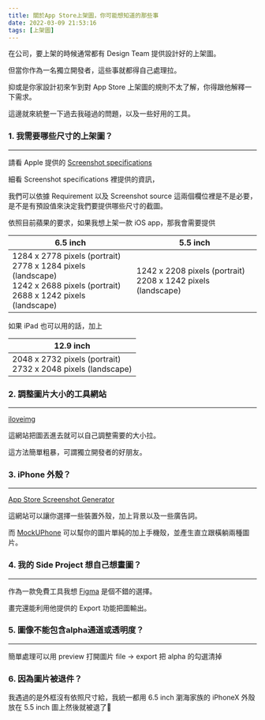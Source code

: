 ```yaml
---
title: 關於App Store上架圖，你可能想知道的那些事
date: 2022-03-09 21:53:16
tags: [上架圖]
---
```


在公司，要上架的時候通常都有 Design Team 提供設計好的上架圖。

但當你作為一名獨立開發者，這些事就都得自己處理拉。

抑或是你家設計初來乍到對 App Store 上架圖的規則不太了解，你得跟他解釋一下需求。

這邊就來統整一下過去我碰過的問題，以及一些好用的工具。

<!--more-->

### 1. 我需要哪些尺寸的上架圖？ 
---

請看 Apple 提供的 [Screenshot specifications](https://help.apple.com/app-store-connect/#/devd274dd925)

細看 Screenshot specifications 裡提供的資訊，

我們可以依據 Requirement 以及 Screenshot source 這兩個欄位裡是不是必要，是不是有預設值來決定我們要提供哪些尺寸的截圖。

依照目前蘋果的要求，如果我想上架一款 iOS app，那我會需要提供 

|6.5 inch | 5.5 inch |
|---------|-----------|
| 1284 x 2778 pixels (portrait)<br>2778 x 1284 pixels (landscape)<br>1242 x 2688 pixels (portrait)<br>2688 x 1242 pixels (landscape)| 1242 x 2208 pixels (portrait)<br>2208 x 1242 pixels (landscape) |

如果 iPad 也可以用的話，加上

|12.9 inch | 
|----------|
|  2048 x 2732 pixels (portrait)<br>2732 x 2048 pixels (landscape)|

### 2. 調整圖片大小的工具網站
---

[iloveimg](https://www.iloveimg.com/zh-tw)

這網站把圖丟進去就可以自己調整需要的大小拉。

這方法簡單粗暴，可謂獨立開發者的好朋友。

### 3. iPhone 外殼？
---

[App Store Screenshot Generator](https://www.appstorescreenshot.com)

這網站可以讓你選擇一些裝置外殼，加上背景以及一些廣告詞。

而 [MockUPhone](https://mockuphone.com) 可以幫你的圖片單純的加上手機殼，並產生直立跟橫躺兩種圖片。

### 4. 我的 Side Project 想自己想畫圖？
---

作為一款免費工具我想 [Figma](https://www.figma.com/?fuid=) 是個不錯的選擇。

畫完還能利用他提供的 Export 功能把圖輸出。

### 5. 圖像不能包含alpha通道或透明度？
---

簡單處理可以用 preview 打開圖片 file -> export 把 alpha 的勾選清掉

### 6. 因為圖片被退件？

我遇過的是外框沒有依照尺寸給，我統一都用 6.5 inch 瀏海家族的 iPhoneX 外殼放在 5.5 inch 圖上然後就被退了🤪

